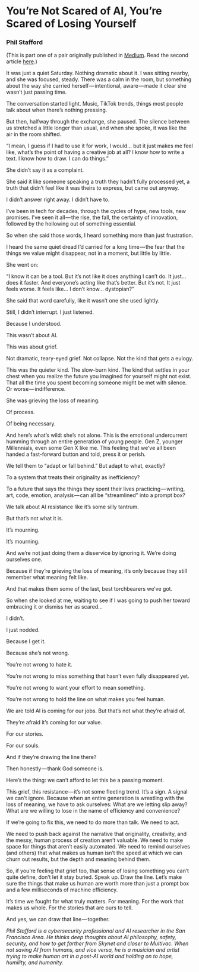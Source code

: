 # You’re Not Scared of AI, You’re Scared of Losing Yourself
### Phil Stafford


(This is part one of a pair originally published in [Medium](https://medium.com/@pe.stafford/youre-not-scared-of-ai-you-re-scared-of-losing-yourself-ebd4d8e15ff1). Read the second article [here](https://medium.com/@pe.stafford/you-didnt-sell-out-you-showed-up-f0bdd7b83132).)

It was just a quiet Saturday. Nothing dramatic about it. I was sitting nearby, and she was focused, steady. There was a calm in the room, but something about the way she carried herself — intentional, aware — made it clear she wasn’t just passing time.

The conversation started light. Music, TikTok trends, things most people talk about when there’s nothing pressing.

But then, halfway through the exchange, she paused. The silence between us stretched a little longer than usual, and when she spoke, it was like the air in the room shifted.

“I mean, I guess if I had to use it for work, I would… but it just makes me feel like, what’s the point of having a creative job at all? I know how to write a text. I know how to draw. I can do things.”

She didn’t say it as a complaint.

She said it like someone speaking a truth they hadn’t fully processed yet, a truth that didn’t feel like it was theirs to express, but came out anyway.

I didn’t answer right away. I didn’t have to.

I’ve been in tech for decades, through the cycles of hype, new tools, new promises. I’ve seen it all — the rise, the fall, the certainty of innovation, followed by the hollowing out of something essential.

So when she said those words, I heard something more than just frustration.

I heard the same quiet dread I’d carried for a long time — the fear that the things we value might disappear, not in a moment, but little by little.

She went on:

“I know it can be a tool. But it’s not like it does anything I can’t do. It just… does it faster. And everyone’s acting like that’s better. But it’s not. It just feels worse. It feels like… I don’t know… dystopian?”

She said that word carefully, like it wasn’t one she used lightly.

Still, I didn’t interrupt. I just listened.

Because I understood.

This wasn’t about AI.

This was about grief.

Not dramatic, teary-eyed grief. Not collapse. Not the kind that gets a eulogy.

This was the quieter kind. The slow-burn kind. The kind that settles in your chest when you realize the future you imagined for yourself might not exist. That all the time you spent becoming someone might be met with silence. Or worse — indifference.

She was grieving the loss of meaning.

Of process.

Of being necessary.

And here’s what’s wild: she’s not alone. This is the emotional undercurrent humming through an entire generation of young people. Gen Z, younger Millennials, even some Gen X like me. This feeling that we’ve all been handed a fast-forward button and told, press it or perish.

We tell them to “adapt or fall behind.” But adapt to what, exactly?

To a system that treats their originality as inefficiency?

To a future that says the things they spent their lives practicing — writing, art, code, emotion, analysis — can all be “streamlined” into a prompt box?

We talk about AI resistance like it’s some silly tantrum.

But that’s not what it is.

It’s mourning.

It’s mourning.

And we’re not just doing them a disservice by ignoring it. We’re doing ourselves one.

Because if they’re grieving the loss of meaning, it’s only because they still remember what meaning felt like.

And that makes them some of the last, best torchbearers we’ve got.

So when she looked at me, waiting to see if I was going to push her toward embracing it or dismiss her as scared…

I didn’t.

I just nodded.

Because I get it.

Because she’s not wrong.

You’re not wrong to hate it.

You’re not wrong to miss something that hasn’t even fully disappeared yet.

You’re not wrong to want your effort to mean something.

You’re not wrong to hold the line on what makes you feel human.

We are told AI is coming for our jobs. But that’s not what they’re afraid of.

They’re afraid it’s coming for our value.

For our stories.

For our souls.

And if they’re drawing the line there?

Then honestly — thank God someone is.

Here’s the thing: we can’t afford to let this be a passing moment.

This grief, this resistance — it’s not some fleeting trend. It’s a sign. A signal we can’t ignore. Because when an entire generation is wrestling with the loss of meaning, we have to ask ourselves: What are we letting slip away? What are we willing to lose in the name of efficiency and convenience?

If we’re going to fix this, we need to do more than talk. We need to act.

We need to push back against the narrative that originality, creativity, and the messy, human process of creation aren’t valuable. We need to make space for things that aren’t easily automated. We need to remind ourselves (and others) that what makes us human isn’t the speed at which we can churn out results, but the depth and meaning behind them.

So, if you’re feeling that grief too, that sense of losing something you can’t quite define, don’t let it stay buried. Speak up. Draw the line. Let’s make sure the things that make us human are worth more than just a prompt box and a few milliseconds of machine efficiency.

It’s time we fought for what truly matters. For meaning. For the work that makes us whole. For the stories that are ours to tell.

And yes, we can draw that line — together.

_Phil Stafford is a cybersecurity professional and AI researcher in the San Francisco Area. He thinks deep thoughts about AI philosophy, safety, security, and how to get farther from Skynet and closer to Multivac. When not saving AI from humans, and vice versa, he is a musician and artist trying to make human art in a post-AI world and holding on to hope, humility, and humanity._
